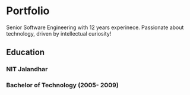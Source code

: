 # Portfolio
Senior Software Engineering with 12 years experinece. Passionate about technology, driven by intellectual curiosity!



## Education

### **NIT Jalandhar**
### Bachelor of Technology (2005- 2009)
